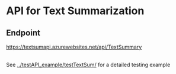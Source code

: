 # API for Text Summarization

## Endpoint
 https://textsumapi.azurewebsites.net/api/TextSummary

<br>See [../testAPI_example/testTextSum/](../testAPI_example/testTextSum) for a detailed testing example 
